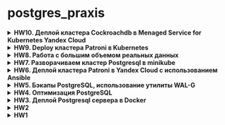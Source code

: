# postgres_praxis
<details>
<summary> <b>HW10. Деплой кластера Cockroachdb  в Menaged Service for Kubernetes Yandex Cloud</b></summary>
Поднимаем инфраструктуру в YC c помощью terraform состоящую кластера Kubernetes (3 ноды).

```
cd HW10/terraform;
terraform apply;
```
Подключаемся к кластеру
```
 yc managed-kubernetes cluster  get-credentials $(yc managed-kubernetes cluster list | sed '4!d' | awk '{print $2}')   --external --force
```
Добавляем репозторий Helm
```
helm repo add cockroachdb https://charts.cockroachdb.com/
helm repo update
```
скачиваем файл с параметрами
```
wget -O my-values.yaml https://raw.githubusercontent.com/cockroachdb/helm-charts/master/cockroachdb/values.yaml
```
В файле с параметрами я поменял только размер PV на 20Gi
```
persistentVolume:
    enabled: true

    size: 20Gi
```
Разворачиваем наш кластер из Helm
```
helm install my-release --values my-values.yml cockroachdb/cockroachdb
```
деплоим в кластер Kubernetes клиента
```
curl -OOOOOOOOO https://raw.githubusercontent.com/cockroachdb/helm-charts/master/examples/client-secure.yaml
```
в файле client-secure.yaml меняем параметры
```

    spec.serviceAccountName: my-release-cockroachdb
    spec.image: cockroachdb/cockroach:v23.1.11
    spec.volumes[0].project.sources[0].secret.name: my-release-cockroachdb-client-secret

```
и далее
```
kubectl create -f client-secure.yaml
```
Результат деплоя
![](pic/cockroach_kuber.png)

Запускаем консоль cockroachdb
```
kubectl exec -it cockroachdb-client-secure -- ./cockroach sql --certs-dir=./cockroach-certs --host=my-release-cockroachdb-public
```
создаем таблицу
```
CREATE TABLE uk_price (
    transaction_unique_identifier character(50),
    price character varying(50),
    date_of_transfer timestamp without time zone,
    postcode character varying(10),
    property_type character varying(10),
    "Old/New" character varying(10),
    duration character varying(10),
    paon character varying(100),
    saon character varying(50),
    street character varying(100),
    locality character varying(50),
    "Town/City" character varying(50),
    district character varying(50),
    county character varying(50),
    ppdcategory_type character varying(10),
    record_status character varying(10)
);
```
загружаем данные
```
root@my-release-cockroachdb-public:26257/defaultdb> IMPORT INTO uk_price CSV DATA (
                                                 ->
                                                 -> 'https://storage.yandexcloud.net/sparkbucket/202304.csv?X-Amz-Algorithm=AWS4-HMAC-SHA256&X-Amz-Credential=YCAJEl-fX5x6Qzz51
                                                 -> nfAktbOo%2F20231113%2Fru-central1%2Fs3%2Faws4_request&X-Amz-Date=20231113T052105Z&X-Amz-Expires=21600&X-Amz-Signature=9B2A5
                                                 -> 18C74CAB914A3BBF5A826C685EEA3E164C1AFCE8D13593C093824E86CE4&X-Amz-SignedHeaders=host')
                                                 ->                                                  WITH delimiter = ',';
        job_id       |  status   | fraction_completed |   rows   | index_entries |   bytes
---------------------+-----------+--------------------+----------+---------------+-------------
  916791556537614337 | succeeded |                  1 | 28276228 |             0 | 4660762368
(1 row)

Time: 343.062s total (execution 343.062s / network 0.001s)
```
делаем select
```
root@my-release-cockroachdb-public:26257/defaultdb> select count(*) from  uk_price where property_type='S';
   count
-----------
  7736105
(1 row)

Time: 30.216s total (execution 30.215s / network 0.000s)
```
время исполнения запроса 30сек
Для PostgreSQL инстанса подобный запрос нанимал 210сек.
CockroachDB в плане выборки конечно быстрее чем Postgres, но уступает Clickhouse на порядок, напомню что время исполнения этого же запроса в Clickhouse было 889ms
</details>

<details>
<summary> <b>HW9. Deploy кластера Patroni в Kubernetes</b></summary>
Поднимаем инфраструктуру в YC c помощью terraform состоящую из кластера Kubernetes  (2 ноды по 2 CPU,8Gb,50Gb).

```
cd HW9/terraform
terraform apply
```
Подключаемся к кластеру Kubernetes

```
yc managed-kubernetes cluster get-credentials --id <ID - кластера в YC> --external
```
клонируем репозиторий
```
git clone https://github.com/zalando/postgres-operator
```
и устанавливаем postgres-operator в наш кластер
```
cd ./postgres-operator
helm install postgres-operator ./charts/postgres-operator
```
Устанавливаем UI
```
helm install postgres-operator-ui ./charts/postgres-operator-ui
```
для работы с кластером Kubernetes я использую утилиту K9S  
Делаем port-forward с сервиса postgres-operator-ui на localhost:8081. Заходим браузером на http://localhost:8081 и создвем кластер Patroni, состоящий из мастера и реплики и pooler-ов. 
Попробовал также запустить встроеный в оператор LoadBalanser, он запустился, но внешний адрес получить не может от YC, надо разбираться. Как временный костыль создал два ресурса типа service (LoadBalancer) с описанием HW9/k8s/loadbalancer-master.yml и HW9/k8s/loadbalanser-replica.yml. Первый из них будет ловить трафик на полученном внешнем IP на порту 5000 и пересылать на pooler мастера, второй - на порту 5001 - pooler реплики.  
В итоге получили следующую структуру нашего Patroni, развернутого в Kubernetes YC  
![](pic/k8s_patroni_services.png)
Пароль пользователя postgres находится в ресурсе secret кубера. Можно посмотреть его в утилите k9s, а можно воспользоваться командой
```
 export PGPASSWORD=$(kubectl get secret postgres.postgres-patroni.credentials.postgresql.acid.zalan.do -o 'jsonpath={.data.password}' | base64 -d)
 export PGSSLMODE=require
``` 
И далее пробуем подключиться на выданные LoadBalanser внешние IP на порт 5000 
```
psql -U postgres -h 84.201.177.227 -p 5000
psql (12.16 (Ubuntu 12.16-0ubuntu0.20.04.1), server 15.2 (Ubuntu 15.2-1.pgdg22.04+1))
WARNING: psql major version 12, server major version 15.
         Some psql features might not work.
SSL connection (protocol: TLSv1.3, cipher: TLS_AES_256_GCM_SHA384, bits: 256, compression: off)
Type "help" for help.

postgres=# \dt
            List of relations
 Schema |     Name     | Type  |  Owner
--------+--------------+-------+----------
 public | postgres_log | table | postgres
(1 row)

postgres=# create table int1 (i int);
CREATE TABLE
```
на порт 5001
```
 psql -U postgres -h 51.250.20.2 -p 5001
psql (12.16 (Ubuntu 12.16-0ubuntu0.20.04.1), server 15.2 (Ubuntu 15.2-1.pgdg22.04+1))
WARNING: psql major version 12, server major version 15.
         Some psql features might not work.
SSL connection (protocol: TLSv1.3, cipher: TLS_AES_256_GCM_SHA384, bits: 256, compression: off)
Type "help" for help.

postgres=# \dt
            List of relations
 Schema |     Name     | Type  |  Owner
--------+--------------+-------+----------
 public | int1         | table | postgres
 public | postgres_log | table | postgres
(2 rows)

postgres=# create table int2 (i int);
ERROR:  cannot execute CREATE TABLE in a read-only transaction
```
Кластер работает.
</details>
<details>
<summary> <b>HW8. Работа с большим объемом реальных данных</b></summary>
Поднимаем инфраструктуру в YC c помощью terraform состоящую двух узлов. ВМ(2 CPU,4Gb,150Gb(disk)).  
Одна из которых будут использоваться для поднятия кластера Postgresql], другая - для ClickHouse.

```
cd HW8/terraform;
terraform apply;
```
Файл HW8/ansible/inventory заполняется автоматически данными из terraform.  
Устанавливаем Postgresql
```
cd ../ansible;
ansible-playbook postgres_install.yml;
```
Устанавливаем ClickHouse. Для этой цели используем роль 
```
 git clone https://github.com/idealista/clickhouse_role.git
```
И далее

```
ansible-playbook ch_install.yml
```
Для примера загрузки будем использовать dataset "UK Property Price official data 1995-202304" c https://www.kaggle.com/  
Создаем таблицу в Postgresql
```
CREATE UNLOGGED TABLE public.uk_price (
    transaction_unique_identifier character(50),
    price character varying(50),
    date_of_transfer timestamp without time zone,
    postcode character varying(10),
    property_type character varying(10),
    "Old/New" character varying(10),
    duration character varying(10),
    paon character varying(100),
    saon character varying(50),
    street character varying(100),
    locality character varying(50),
    "Town/City" character varying(50),
    district character varying(50),
    county character varying(50),
    ppdcategory_type character varying(10),
    record_status character varying(10)
);
```
Загружаем данные в Postgresql
```
psql -d hw1 -c "\COPY uk_price from '/var/lib/postgresql/202304.csv' with CSV DELIMITER ','"
```
Делаем select count(*)
```
hw1=# select count(*) from  uk_price where property_type='S';
  count
---------
 7736105
(1 row)

Time: 210086.084 ms (03:30.086)
```
Время исполнения запроса 210086.084 ms  
Проделываем тоже самое  с ClickHouse. Подключаемся ssh к хосту.
```
clickhouse-client;

```
Создаем таблицу. 
```
CREATE TABLE uk_price (
    transaction_unique_identifier character(50),
    price character varying(50),
    date_of_transfer character varying(15),
    postcode character varying(10),
    property_type character varying(10),
    "Old/New" character varying(10),
    duration character varying(10),
    paon character varying(100),
    saon character varying(50),
    street character varying(100),
    locality character varying(50),
    "Town/City" character varying(50),
    district character varying(50),
    county character varying(50),
    ppdcategory_type character varying(10),
    record_status character varying(10)
)
ENGINE = MergeTree
ORDER BY tuple(date_of_transfer);
```
Загружаем данные. Вводим команду.
```
clickhouse-client -q "INSERT INTO default.uk_price FORMAT CSV" < 202304.csv
```
И делаем select
```
epdcdaaim05plkvu2paj.auto.internal :) select count(*) from  default.uk_price where property_type='S'

SELECT count(*)
FROM default.uk_price
WHERE property_type = 'S'

Query id: 5a4677fe-fa9a-4ffe-9721-fbc5c3d06264

┌─count()─┐
│ 7736105 │
└─────────┘

1 row in set. Elapsed: 0.889 sec. Processed 28.28 million rows, 282.76 MB (31.79 million rows/s., 317.94 MB/s.)
```
Видим время исполнения запроса 889ms. 
  
Вывод в Postgresql более чем на два порядка дольше выполняется данный запрос.

</details>
<details>
<summary> <b>HW7. Разворачиваем кластер Postgresql в minikube</b></summary>

Скачиваем репозиторий
```
git clone https://github.com/zalando/postgres-operator.git
cd postgres-operator
```
Поднимаем одной командой состоящий из одного инстанса кластер Postgresql в minikube 

```
./run_operator_locally.sh
```
В итоге получам
![](pic/postgres_minikube.png)

</details>
<details>
<summary> <b>HW6. Деплой кластера Patroni в Yandex Cloud с использованием Ansible</b></summary>
Поднимаем инфраструктуру в YC c помощью terraform состоящую четырех узлов. ВМ(2 CPU,4Gb,10Gb(disk)).
Три из которых будут использоваться для поднятия кластера Patroni, etcd-кластера и HAProxy. Одна ВМ используется для разворачивания на ней Ansible. Также поднимается Load Balancer с целевой группой хостов, которыми являются ноды с HAProxy, в нашем случае это ноды Patroni-кластера. Инфраструктура подобна приведенной здесь https://github.com/vitabaks/postgresql_cluster/blob/master/images/TypeA.png, только VIP заменяем IP Load Balancer

```
cd HW6/terraform;
terraform apply;
```
И так имеем
```
terraform show;
```
Видим наши хосты
```
...
Outputs:

external_ip_address_vm_0 = "158.160.16.113"
external_ip_address_vm_1 = "158.160.25.200"
external_ip_address_vm_2 = "84.201.176.85"
external_ip_address_vm_3 = "158.160.25.155"
internal_ip_address_vm_0 = "10.129.0.16"
internal_ip_address_vm_1 = "10.129.0.13"
internal_ip_address_vm_2 = "10.129.0.30"
internal_ip_address_vm_3 = "10.129.0.19"

```

Файл HW6/ansible/inventory заполняется автоматически данными из terraform.  
Далее настраиваем хост с Ansible, который находится в той же подсети, что и будущие ноды кластера.  
Настройки кластера патрони находятся здесь HW6/ansible/postgresql_cluster. HW6/ansible/postgresql_cluster/inventory - инвентори-файл, заполненный автоматически данными Terraform. HW6/ansible/postgresql_cluster/vars/main.yml - параметры настройки кластера. Patroni-кластер будем разворачивать изпользуя плейбук репозитория https://github.com/vitabaks/postgresql_cluster.git. Данный репорий будет склонирован на хосте с Ansible, а вот инвентори-файл и файл параметров будут скопированы из папки HW6/ansible/patroni_cluster
```
cd ../ansible;
ansible-playbook set_remote_ansible_host.yml;
```
Коннектимся ssh на хост с Ansible и там уже запускаем следующие команды.

```
cd postgresql_cluster/;
ansible-playbook deploy_pgcluster.yml;
```
Заходим на один из хостов кластера Patroni и вводим команду
```
ubuntu@pgnode01:~$ sudo patronictl -c /etc/patroni/patroni.yml list
```

```
2023-10-16 07:25:43,840 - WARNING - postgresql parameter max_prepared_transactions=0 failed validation, defaulting to 0
+ Cluster: postgres-cluster-type-a +-----------+----+-----------+
| Member   | Host        | Role    | State     | TL | Lag in MB |
+----------+-------------+---------+-----------+----+-----------+
| pgnode01 | 10.129.0.13 | Leader  | running   |  3 |           |
| pgnode02 | 10.129.0.30 | Replica | streaming |  3 |         0 |
| pgnode03 | 10.129.0.19 | Replica | streaming |  3 |         0 |
+----------+-------------+---------+-----------+----+-----------+

```
Вывод - кластер поднялся.  
Если посмотреть в консоли YC Load Balancer, то мы увидим следующую картину
![](pic/LB-Patroni.png)

</details>
<details>
<summary> <b>HW5. Бэкапы PostgreSQL, использование утилиты WAL-G</b></summary>
Поднимаем инфраструктуру в YC c помощью terraform в одной ВМ(2 CPU,4Gb,30Gb(disk)). Ставим PostgreSQL на ВМ с использованием Ansible.

```
cd HW5/terraform;
terraform apply;
```
Файл HW4/ansible/inventory заполняется автоматически данными из terraform.  
Ставим PostgreSQL 15 на ВМ с использованием Ansible.  

```
cd ../ansible;
ansible-playbook postgres_install.yml;
```
Для создания бэкапа с помощью WAL-G
Устанавливаем WAL-G

```
ansible-playbook install_walg.yml;
```
заходим на ВМ по ssh. Все остальные действия выполняем из-под пользователя postgres

Создаем таблицу в БД hw1 и заполняем ее данными
```
sudo su postgres
psql hw1 -c "create table test(i int);"
psql hw1 -c "insert into test values (10), (20), (30);"
```
Делаем backup
```
wal-g backup-push /var/lib/postgresql/15/main
```
меняем строку в таблице test
```
psql hw1 -c "UPDATE test SET i = 3 WHERE i = 30"
```
Далее
```
psql -p 5432 hw1 -c "select * from test;"
```
вывод
```
 i
----
 10
 20
  3
(3 rows)
```
делаем еще раз бэкап
```
wal-g backup-push /var/lib/postgresql/15/main
```
создаем кластер main2
```
pg_createcluster 15 main2
```
вывод
```
Creating new PostgreSQL cluster 15/main2 ...
/usr/lib/postgresql/15/bin/initdb -D /var/lib/postgresql/15/main2 --auth-local peer --auth-host scram-sha-256 --no-instructions
The files belonging to this database system will be owned by user "postgres".
This user must also own the server process.

The database cluster will be initialized with locale "en_US.UTF-8".
The default database encoding has accordingly been set to "UTF8".
The default text search configuration will be set to "english".

Data page checksums are disabled.

fixing permissions on existing directory /var/lib/postgresql/15/main2 ... ok
creating subdirectories ... ok
selecting dynamic shared memory implementation ... posix
selecting default max_connections ... 100
selecting default shared_buffers ... 128MB
selecting default time zone ... Etc/UTC
creating configuration files ... ok
running bootstrap script ... ok
performing post-bootstrap initialization ... ok
syncing data to disk ... ok
Warning: systemd does not know about the new cluster yet. Operations like "service postgresql start" will not handle it. To fix, run:
  sudo systemctl daemon-reload
Ver Cluster Port Status Owner    Data directory               Log file
15  main2   5433 down   postgres /var/lib/postgresql/15/main2 /var/log/postgresql/postgresql-15-main2.log
```
очищаем директория с  БД кластера main2
```
rm -rf /var/lib/postgresql/15/main2
```
разворачиваем в директорию backup полученный с кластера main
```
wal-g backup-fetch /var/lib/postgresql/15/main2 LATEST
```
вывод
```
INFO: 2023/10/04 09:31:50.723386 Selecting the latest backup...
INFO: 2023/10/04 09:31:50.724298 LATEST backup is: 'base_000000010000000000000010_D_00000001000000000000000E'
INFO: 2023/10/04 09:31:50.733043 Delta from base_00000001000000000000000E at LSN 0/E000028
INFO: 2023/10/04 09:31:50.740465 Finished extraction of part_003.tar.br
INFO: 2023/10/04 09:32:06.002500 Finished extraction of part_001.tar.br
INFO: 2023/10/04 09:32:06.003451 Finished extraction of pg_control.tar.br
INFO: 2023/10/04 09:32:06.003486
Backup extraction complete.
INFO: 2023/10/04 09:32:06.003518 base_00000001000000000000000E fetched. Upgrading from LSN 0/E000028 to LSN 0/10000028
INFO: 2023/10/04 09:32:06.019171 Finished extraction of part_001.tar.br
INFO: 2023/10/04 09:32:06.024261 Finished extraction of part_003.tar.br
INFO: 2023/10/04 09:32:06.037785 Finished extraction of pg_control.tar.br
INFO: 2023/10/04 09:32:06.037893
Backup extraction complete.
```
создаем флаг восстановления
```
touch "/var/lib/postgresql/15/main2/recovery.signal"
```
и стартуем кластер main2
```
pg_ctlcluster 15 main2 start
```
вывод
```
Warning: the cluster will not be running as a systemd service. Consider using systemctl:
  sudo systemctl start postgresql@15-main2
```
select таблицы test
```
psql -p 5433 hw1 -c "select * from test;"
```
```
 i
----
 10
 20
  3
(3 rows)
```
Вывод - восстановление из бэкапа успешно проведено

</details>

<details>
<summary> <b>HW4. Оптимизация PostgreSQL</b></summary>
Поднимаем инфраструктуру в YC c помощью terraform в одной ВМ(2 CPU,4Gb). Ставим PostgreSQL на ВМ с использованием Ansible.

```
cd HW4/terraform;
terraform apply;
```
Файл HW4/ansible/inventory заполняется автоматически данными из terraform.  
Ставим PostgreSQL 15 на ВМ с использованием Ansible.  

```
cd ../ansible;
ansible-playbook postgres_install.yml;
ansible-playbook mv_db_postgresql_vm1.yml;
ansible-playbook install_utils.yml;
```
Запускаем инициализацию  
```
pgbench -i -s 50 hw1
```
меняем параметры:  
shared_buffers = 2048MB  
synchronous_commit = off  

проводим тестовый прогон
```
pgbench -c 10 -P 5 -T 60 hw1
```
итог
```
postgres@epdq1i07fnov6p5ekq8f:~$ pgbench -c 10 -P 5 -T 60 hw1
pgbench (15.4 (Ubuntu 15.4-2.pgdg22.04+1))
starting vacuum...end.
progress: 5.0 s, 1806.8 tps, lat 5.490 ms stddev 1.222, 0 failed
progress: 10.0 s, 1898.8 tps, lat 5.265 ms stddev 1.326, 0 failed
progress: 15.0 s, 1949.6 tps, lat 5.128 ms stddev 0.998, 0 failed
progress: 20.0 s, 1896.0 tps, lat 5.272 ms stddev 1.046, 0 failed
progress: 25.0 s, 1900.6 tps, lat 5.260 ms stddev 1.030, 0 failed
progress: 30.0 s, 1906.8 tps, lat 5.242 ms stddev 1.008, 0 failed
progress: 35.0 s, 1907.2 tps, lat 5.241 ms stddev 0.976, 0 failed
progress: 40.0 s, 1926.6 tps, lat 5.191 ms stddev 1.010, 0 failed
progress: 45.0 s, 1964.8 tps, lat 5.088 ms stddev 0.934, 0 failed
progress: 50.0 s, 1925.0 tps, lat 5.193 ms stddev 1.012, 0 failed
progress: 55.0 s, 1892.4 tps, lat 5.283 ms stddev 1.257, 0 failed
progress: 60.0 s, 1872.6 tps, lat 5.338 ms stddev 1.457, 0 failed
transaction type: <builtin: TPC-B (sort of)>
scaling factor: 50
query mode: simple
number of clients: 10
number of threads: 1
maximum number of tries: 1
duration: 60 s
number of transactions actually processed: 114246
number of failed transactions: 0 (0.000%)
latency average = 5.248 ms
latency stddev = 1.125 ms
initial connection time = 36.671 ms
tps = 1904.349851 (without initial connection time)
```

Настройки PostgreSQL оптимальны под данный стандартный тест.
</details>
<details>
<summary> <b>HW3. Деплой Postgresql сервера в Docker</b></summary>
Поднимаем инфраструктуру в YC c помощью terraform, состоящую из одного узла (2 CPU,4Gb,10Gb).  

```
cd HW3/terraform;
terraform apply;
```
Файл HW3/ansible/inventory заполняется автоматически данными из terraform.  
Устанавливаем, используя Ansible role, docker на ВМ, запускаем контейнер с Postgresql, cоздаем директорию /home/ubuntu/postgresql_data, которую будем использовать как volume контейнера, прокидываем порт 5432 на хост. Пароль от пользователя БД postgres хранится в файле HW3/ansible/vars.yml
```
cd ../ansible
ansible-galaxy collection install community.docker
ansible-galaxy role install geerlingguy.docker
ansible-playbook docker_install_run_postgres.yml -v
```
Если потом удалить контейнер Postgres с ВМ, а потом заного запустить 
```
ansible-playbook docker_install_run_postgres.yml -v
```
То данные сохранятся

</details>

<details>
<summary> <b>HW2</b></summary>
Поднимаем инфраструктуру в YC c помощью terraform в составе двух ВМ. Ставим PostgreSQL на ВМ с использованием Ansible.
Файл HW2/ansible/inventory заполняется автоматически данными из terraform. PostgreSQL - устанавливается на обе виртуальные машины pg-1 и pg-2

```
cd HW2/terraform;  
./infra_up.sh
```  

переносим БД PostgreSQL на виртуальной машине pg-1 на дополнительный диск

```
cd HW2/ansible;
ansible-playbook mv_db_postgresql_pg1.yml
```
останавливаем PostgreSQL и размонтируем disk-2 с нашей БД
```
ansible-playbook stop_db_postgresql_pg1.yml
```
далее надо изменить файл HW2/terraform/main.tf.  
Hаходим блок кода, комментируем его у инстанса pg-1 и добавляем данный диск в инстанс pg-2  
```
secondary_disk {
  disk_id = yandex_compute_disk.disk-2.id
  device_name = "pgdata"
}
```
Далее применяем инфраструктуру
```
cd HW2/terraform;  
terraform apply
```  
монтируем disk-2 и запускаем PostgreSQL с БД на disk-2 на ВМ pg-2 
```
cd HW2/ansible;
ansible-playbook start_db_postgresql_to_pg2.yml
```
</details>
<details>
<summary> <b>HW1</b></summary>
Поднимаем инфраструктуру в YC c помощью terraform в составе одной ВМ. Ставим PostgreSQL на ВМ с использованием Ansible.  
```
cd HW1/terraform;  
./infra_up.sh
```  
подключаемся к ВМ 
```
ssh -i ~/.ssh/appuser ubuntu@<IP address- ВМ>
```
заходим в нашу созданную БД hw1
```
psql -U postgres -d hw1
```
смотрим текущий уровень изоляции
```
show transaction isolation level
```

    transaction_isolation
    -----------------------
    read committed
    (1 row)

создаем таблицу
```
create table persons(id serial, first_name text, second_name text);
insert into persons(first_name, second_name) values('ivan', 'ivanov');
insert into persons(first_name, second_name) values('petr', 'petrov');
commit;
```

подключаемся к PostgreSQL второй сессией
текущий уровень изоляции по умолчанию
```
show transaction isolation level
```
    transaction_isolation
    -----------------------
    read committed

отключаем autocommit во второй сессии
```
\set AUTOCOMMIT off
```
В первой сессии также отключаем autocommit
```
\set AUTOCOMMIT off
```
добавляем еще одну строку в первой сессии
```
insert into persons(first_name, second_name) values('sergey', 'sergeev');
```
если попробовать прочитать таблицу persons во второй сессии
```
select * from persons;
```
мы не увидим новой записи, т.к. Postgres не допускает грязного чтения незакомиченных изменений.
делаем в первой сессии
```
commit;
```
тогда во второй открытой сессии мы увидим новую запись. уровень изоляции read committed позволяет сделать это
Завершаем транзакцию во второй сессии
```commit;
```

Меняем уровень изоляции в первой и второй сессии
```
set transaction isolation level repeatable read;
```
делаем вставку строки в первой сессии
```
insert into persons(first_name, second_name) values('sveta', 'svetova');
```
и закрываем транзакцию в первой сессии
```
commit;
```
при измененном уровне изоляции *repeatable read
мы не увидим новой строки во второй сессии, пока не закроем транзакцию во второй сессии.

hw1=*# select * from persons;  
 id | first_name | second_name  
----+------------+-------------  
  1 | ivan       | ivanov  
  2 | petr       | petrov  
  8 | sergey     | sergeev  
(3 rows)  

hw1=*# commit;  
COMMIT  
hw1=# select * from persons;  
 id | first_name | second_name  
----+------------+-------------  
  1 | ivan       | ivanov  
  2 | petr       | petrov  
  8 | sergey     | sergeev  
 10 | sveta      | svetova  
(4 rows)  
</details>



